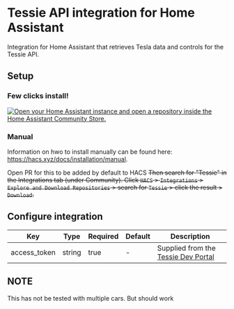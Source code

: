 # Tessie API integration for Home Assistant

Integration for Home Assistant that retrieves Tesla data and controls for the Tessie API.

## Setup

### Few clicks install!

[![Open your Home Assistant instance and open a repository inside the Home Assistant Community Store.](https://my.home-assistant.io/badges/hacs_repository.svg)](https://my.home-assistant.io/redirect/hacs_repository/?owner=andrewgierens&repository=https%3A%2F%2Fgithub.com%2Fandrewgierens%2Ftessie_hacs_integration&category=integration)

### Manual

Information on hwo to install manually can be found here: https://hacs.xyz/docs/installation/manual.

Open PR for this to be added by default to HACS ~~Then search for "Tessie" in the Integrations tab (under Community). Click `HACS` > `Integrations` > `Explore and Download Repositories` > search for `Tessie` > click the result > `Download`.~~ 

## Configure integration
	
|Key         |Type  |Required|Default|Description                        |
|------------|------|--------|-------|-----------------------------------|
|access_token|string|  true  |   -   |Supplied from the [Tessie Dev Portal](https://my.tessie.com/settings/api)|

## NOTE

This has not be tested with multiple cars. But should work
